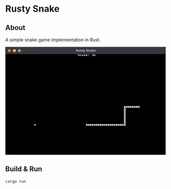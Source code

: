# Rusty Snake

## About

A simple snake game implementation in Rust.

![Rusty Snake in motion](resources/20220919100150.png)

## Build & Run

```bash
cargo run
```
